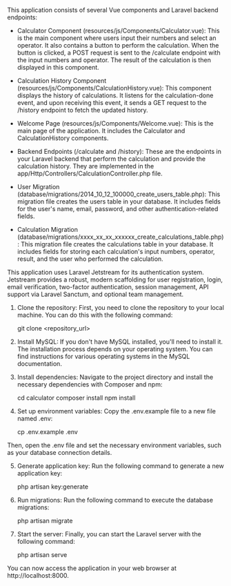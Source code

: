 This application consists of several Vue components and Laravel backend endpoints:

- Calculator Component (resources/js/Components/Calculator.vue): This is the main component where users input their numbers and select an operator. It also contains a button to perform the calculation. When the button is clicked, a POST request is sent to the /calculate endpoint with the input numbers and operator. The result of the calculation is then displayed in this component.

- Calculation History Component (resources/js/Components/CalculationHistory.vue): This component displays the history of calculations. It listens for the calculation-done event, and upon receiving this event, it sends a GET request to the /history endpoint to fetch the updated history.

- Welcome Page (resources/js/Components/Welcome.vue): This is the main page of the application. It includes the Calculator and CalculationHistory components.

- Backend Endpoints (/calculate and /history): These are the endpoints in your Laravel backend that perform the calculation and provide the calculation history. They are implemented in the app/Http/Controllers/CalculationController.php file.

- User Migration (database/migrations/2014_10_12_100000_create_users_table.php): This migration file creates the users table in your database. It includes fields for the user's name, email, password, and other authentication-related fields.

- Calculation Migration (database/migrations/xxxx_xx_xx_xxxxxx_create_calculations_table.php): This migration file creates the calculations table in your database. It includes fields for storing each calculation's input numbers, operator, result, and the user who performed the calculation.

This application uses Laravel Jetstream for its authentication system. Jetstream provides a robust, modern scaffolding for user registration, login, email verification, two-factor authentication, session management, API support via Laravel Sanctum, and optional team management.

1. Clone the repository: First, you need to clone the repository to your local machine. You can do this with the following command:

   git clone <repository_url>

2. Install MySQL: If you don't have MySQL installed, you'll need to install it. The installation process depends on your operating system. You can find instructions for various operating systems in the MySQL documentation.

3. Install dependencies: Navigate to the project directory and install the necessary dependencies with Composer and npm:

   cd calculator
   composer install
   npm install

4. Set up environment variables: Copy the .env.example file to a new file named .env:

   cp .env.example .env

Then, open the .env file and set the necessary environment variables, such as your database connection details.

5. Generate application key: Run the following command to generate a new application key:

   php artisan key:generate

6. Run migrations: Run the following command to execute the database migrations:

   php artisan migrate

7. Start the server: Finally, you can start the Laravel server with the following command:

   php artisan serve

You can now access the application in your web browser at http://localhost:8000.
